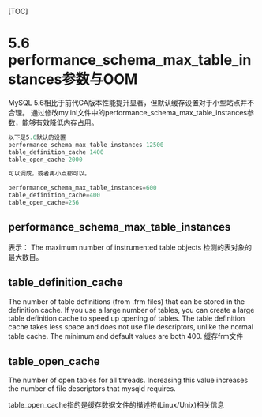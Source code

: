 [TOC]

# 5.6 performance_schema_max_table_instances参数与OOM

MySQL 5.6相比于前代GA版本性能提升显著，但默认缓存设置对于小型站点并不合理。
通过修改my.ini文件中的performance_schema_max_table_instances参数，能够有效降低内存占用。

 

```sql
以下是5.6默认的设置
performance_schema_max_table_instances 12500
table_definition_cache 1400
table_open_cache 2000

可以调成，或者再小点都可以。

performance_schema_max_table_instances=600
table_definition_cache=400
table_open_cache=256

```



## performance_schema_max_table_instances

表示：
The maximum number of instrumented table objects  检测的表对象的最大数目。

## table_definition_cache

The number of table definitions (from .frm files) that can be stored in the definition cache. 
If you use a large number of tables, you can create a large table definition cache to speed up opening of tables. 
The table definition cache takes less space and does not use file descriptors, 
unlike the normal table cache. The minimum and default values are both 400. 
缓存frm文件

## table_open_cache

The number of open tables for all threads. Increasing this value increases the number of file descriptors that mysqld requires. 

table_open_cache指的是缓存数据文件的描述符(Linux/Unix)相关信息
